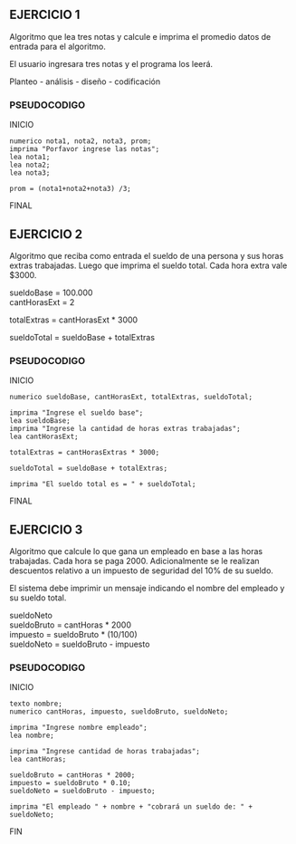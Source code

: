 ## EJERCICIO 1

Algoritmo que lea tres notas y calcule e imprima el promedio
datos de entrada para el algoritmo. 

El usuario ingresara tres notas y el programa los leerá. 

Planteo - análisis - diseño - codificación 



### **PSEUDOCODIGO**   
  
INICIO  

    numerico nota1, nota2, nota3, prom;  
    imprima "Porfavor ingrese las notas";  
    lea nota1;  
    lea nota2;  
    lea nota3;  

    prom = (nota1+nota2+nota3) /3;
FINAL


## **EJERCICIO 2**
 
Algoritmo que reciba como entrada el sueldo de una persona y sus horas extras trabajadas. 
Luego que imprima el sueldo total. 
Cada hora extra vale $3000.  


sueldoBase = 100.000   
cantHorasExt = 2 

totalExtras = cantHorasExt * 3000 

sueldoTotal = sueldoBase + totalExtras 
 
 ### **PSEUDOCODIGO** 


 INICIO   

    numerico sueldoBase, cantHorasExt, totalExtras, sueldoTotal;

    imprima "Ingrese el sueldo base";
    lea sueldoBase;
    imprima "Ingrese la cantidad de horas extras trabajadas";
    lea cantHorasExt;
     
    totalExtras = cantHorasExtras * 3000; 

    sueldoTotal = sueldoBase + totalExtras;

    imprima "El sueldo total es = " + sueldoTotal;

FINAL 

## **EJERCICIO 3**
 
Algoritmo que calcule lo que gana un empleado en base a las horas trabajadas. 
Cada hora se paga 2000. 
Adicionalmente se le realizan descuentos relativo a un impuesto de seguridad del 10% de su sueldo. 

El sistema debe imprimir un mensaje indicando el nombre del empleado y su sueldo total.    

sueldoNeto   
sueldoBruto = cantHoras * 2000  
impuesto = sueldoBruto * (10/100)  
sueldoNeto = sueldoBruto - impuesto  

### **PSEUDOCODIGO**
 
INICIO  
 
    texto nombre;
    numerico cantHoras, impuesto, sueldoBruto, sueldoNeto;  

    imprima "Ingrese nombre empleado";
    lea nombre;

    imprima "Ingrese cantidad de horas trabajadas";
    lea cantHoras; 

    sueldoBruto = cantHoras * 2000;
    impuesto = sueldoBruto * 0.10;
    sueldoNeto = sueldoBruto - impuesto; 
 
    imprima "El empleado " + nombre + "cobrará un sueldo de: " + sueldoNeto; 
    
FIN
